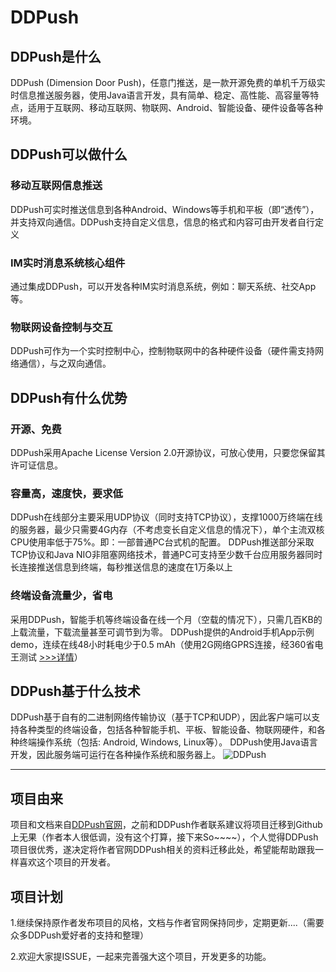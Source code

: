 # DDPush

## DDPush是什么

DDPush (Dimension Door Push)，任意门推送，是一款开源免费的单机千万级实时信息推送服务器，使用Java语言开发，具有简单、稳定、高性能、高容量等特点，适用于互联网、移动互联网、物联网、Android、智能设备、硬件设备等各种环境。

## DDPush可以做什么

### 移动互联网信息推送
DDPush可实时推送信息到各种Android、Windows等手机和平板（即“透传”），并支持双向通信。DDPush支持自定义信息，信息的格式和内容可由开发者自行定义
### IM实时消息系统核心组件
通过集成DDPush，可以开发各种IM实时消息系统，例如：聊天系统、社交App等。
### 物联网设备控制与交互
DDPush可作为一个实时控制中心，控制物联网中的各种硬件设备（硬件需支持网络通信），与之双向通信。

## DDPush有什么优势

### 开源、免费
DDPush采用Apache License Version 2.0开源协议，可放心使用，只要您保留其许可证信息。
### 容量高，速度快，要求低
DDPush在线部分主要采用UDP协议（同时支持TCP协议），支撑1000万终端在线的服务器，最少只需要4G内存（不考虑变长自定义信息的情况下），单个主流双核CPU使用率低于75%。即：一部普通PC台式机的配置。
DDPush推送部分采取TCP协议和Java NIO非阻塞网络技术，普通PC可支持至少数千台应用服务器同时长连接推送信息到终端，每秒推送信息的速度在1万条以上
### 终端设备流量少，省电
采用DDPush，智能手机等终端设备在线一个月（空载的情况下），只需几百KB的上载流量，下载流量甚至可调节到为零。
DDPush提供的Android手机App示例demo，连续在线48小时耗电少于0.5 mAh（使用2G网络GPRS连接，经360省电王测试  [>>>详情](https://github.com/jsbd/DDPush/wiki/2.-%E8%80%97%E7%94%B5%E5%88%86%E6%9E%90)）

## DDPush基于什么技术

DDPush基于自有的二进制网络传输协议（基于TCP和UDP），因此客户端可以支持各种类型的终端设备，包括各种智能手机、平板、智能设备、物联网硬件，和各种终端操作系统（包括: Android, Windows, Linux等）。
DDPush使用Java语言开发，因此服务端可运行在各种操作系统和服务器上。
![DDPush](http://jsbd.github.io/images/ddpush/logo.jpg)

---

## 项目由来
项目和文档来自[DDPush官网](http://www.ddpush.net/)，之前和DDPush作者联系建议将项目迁移到Github上无果（作者本人很低调，没有这个打算，接下来So~~~~），个人觉得DDPush项目很优秀，遂决定将作者官网DDPush相关的资料迁移此处，希望能帮助跟我一样喜欢这个项目的开发者。

## 项目计划
1.继续保持原作者发布项目的风格，文档与作者官网保持同步，定期更新....（需要众多DDPush爱好者的支持和整理）

2.欢迎大家提ISSUE，一起来完善强大这个项目，开发更多的功能。
